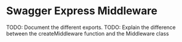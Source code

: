 Swagger Express Middleware
============================


TODO: Document the different exports.
TODO: Explain the difference between the createMiddleware function and the Middleware class
